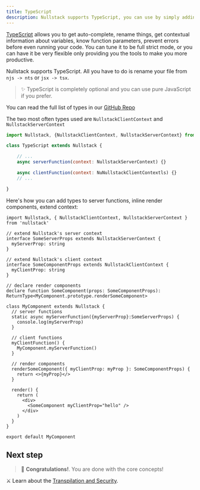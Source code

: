 ```yaml
---
title: TypeScript
description: Nullstack supports TypeScript, you can use by simply adding the extension TSX on your components.
---
```


[TypeScript](https://www.typescriptlang.org/) allows you to get auto-complete, rename things, get contextual information about variables, know function parameters, prevent errors before even running your code. You can tune it to be full strict mode, or you can have it be very flexible only providing you the tools to make you more productive.

Nullstack supports TypeScript. All you have to do is rename your file from `njs -> nts` or `jsx -> tsx`.

> ✨ TypeScript is completely optional and you can use pure JavaScript if you prefer.

You can read the full list of types in our [GitHub Repo](https://github.com/nullstack/nullstack/tree/master/types)

The two most often types used are `NullstackClientContext` and `NullstackServerContext`

```jsx
import Nullstack, {NullstackClientContext, NullstackServerContext} from 'nullstack'

class TypeScript extends Nullstack {

    // ...
    async serverFunction(context: NullstackServerContext) {}

    async clientFunction(context: NuNullstackClientContextls) {}
    // ...

}
```

Here's how you can add types to server functions, inline render components, extend context:

```tsx
import Nullstack, { NullstackClientContext, NullstackServerContext } from 'nullstack'

// extend Nullstack's server context
interface SomeServerProps extends NullstackServerContext {
  myServerProp: string
}

// extend Nullstack's client context
interface SomeComponentProps extends NullstackClientContext {
  myClientProp: string
}

// declare render components
declare function SomeComponent(props: SomeComponentProps): ReturnType<MyComponent.prototype.renderSomeComponent>

class MyComponent extends Nullstack {
  // server functions
  static async myServerFunction({myServerProp}:SomeServerProps) {
    console.log(myServerProp)
  }

  // client functions
  myClientFunction() {
    MyComponent.myServerFunction()
  }

  // render components
  renderSomeComponent({ myClientProp: myProp }: SomeComponentProps) {
    return <>{myProp}</>
  }

  render() {
    return (
      <div>
        <SomeComponent myClientProp="hello" />
      </div>
    )
  }
}

export default MyComponent
```

## Next step

> 🎉 **Congratulations!**. You are done with the core concepts!

⚔ Learn about the [Transpilation and Security](/transpilation-and-security).